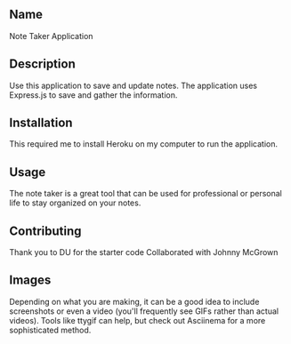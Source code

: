 ## Name
Note Taker Application

## Description
Use this application to save and update notes. The application uses Express.js to save and gather the information.


## Installation
This required me to install Heroku on my computer to run the application.

## Usage
The note taker is a great tool that can be used for professional or personal life to stay organized on your notes.


## Contributing
Thank you to DU for the starter code 
Collaborated with Johnny McGrown

## Images
Depending on what you are making, it can be a good idea to include screenshots or even a video (you'll frequently see GIFs rather than actual videos). Tools like ttygif can help, but check out Asciinema for a more sophisticated method.
